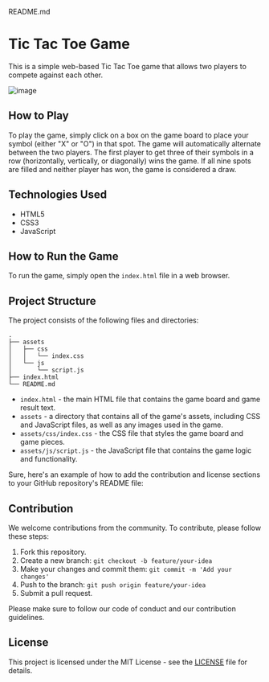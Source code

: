 README.md

# Tic Tac Toe Game

This is a simple web-based Tic Tac Toe game that allows two players to compete against each other. 

![image](https://user-images.githubusercontent.com/66154908/236675164-d66403be-460f-43a2-b696-00cd0a1ea1d1.png)

## How to Play

To play the game, simply click on a box on the game board to place your symbol (either "X" or "O") in that spot. The game will automatically alternate between the two players. The first player to get three of their symbols in a row (horizontally, vertically, or diagonally) wins the game. If all nine spots are filled and neither player has won, the game is considered a draw.

## Technologies Used

- HTML5
- CSS3
- JavaScript

## How to Run the Game

To run the game, simply open the `index.html` file in a web browser. 

## Project Structure

The project consists of the following files and directories:

```
.
├── assets
│   ├── css
│   │   └── index.css
│   └── js
│       └── script.js
├── index.html
└── README.md
```

- `index.html` - the main HTML file that contains the game board and game result text.
- `assets` - a directory that contains all of the game's assets, including CSS and JavaScript files, as well as any images used in the game.
- `assets/css/index.css` - the CSS file that styles the game board and game pieces.
- `assets/js/script.js` - the JavaScript file that contains the game logic and functionality.

Sure, here's an example of how to add the contribution and license sections to your GitHub repository's README file:

## Contribution

We welcome contributions from the community. To contribute, please follow these steps:

1. Fork this repository.
2. Create a new branch: `git checkout -b feature/your-idea`
3. Make your changes and commit them: `git commit -m 'Add your changes'`
4. Push to the branch: `git push origin feature/your-idea`
5. Submit a pull request.

Please make sure to follow our code of conduct and our contribution guidelines.

## License

This project is licensed under the MIT License - see the [LICENSE](LICENSE) file for details.

